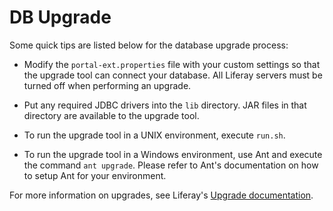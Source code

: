 # DB Upgrade

Some quick tips are listed below for the database upgrade process:

- Modify the `portal-ext.properties` file with your custom settings so that the
upgrade tool can connect your database. All Liferay servers must be turned off
when performing an upgrade.

- Put any required JDBC drivers into the `lib` directory. JAR files in that
directory are available to the upgrade tool.

- To run the upgrade tool in a UNIX environment, execute `run.sh`.

- To run the upgrade tool in a Windows environment, use Ant and execute the
command `ant upgrade`. Please refer to Ant's documentation on how to setup Ant
for your environment.

For more information on upgrades, see Liferay's
[Upgrade documentation](https://dev.liferay.com/discover/deployment/-/knowledge_base/7-0/upgrading-to-liferay-7).